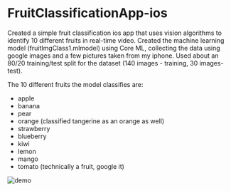 # FruitClassificationApp-ios

Created a simple fruit classification ios app that uses vision algorithms to identify 10 different fruits in real-time video. Created the machine learning model (fruitImgClass1.mlmodel) using Core ML, collecting the data using google images and a few pictures taken from my iphone. Used about an 80/20 training/test split for the dataset (140 images - training, 30 images- test). 

The 10 different fruits the model classifies are: 

- apple
- banana
- pear
- orange (classified tangerine as an orange as well)
- strawberry
- blueberry
- kiwi
- lemon
- mango
- tomato (technically a fruit, google it)

![demo](https://imgflip.com/embed/4tgrca.gif)

